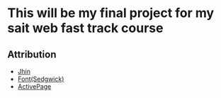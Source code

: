 # This will be my final project for my sait web fast track course

## Attribution
- [Jhin](https://twitter.com/ZeOcelot/status/1343698505332707328/photo/1)
- [Font(Sedgwick)](https://fonts.google.com/specimen/Sedgwick+Ave+Display)
- [ActivePage](https://www.youtube.com/watch?v=JkuiKeNS2mg)